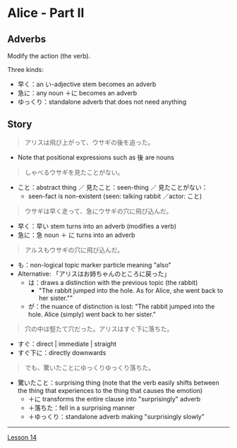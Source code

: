 # Alice - Part II

## Adverbs

Modify the action (the verb).

Three kinds:
- 早く：an い-adjective stem becomes an adverb
- 急に：any noun ＋に becomes an adverb
- ゆっくり：standalone adverb that does not need anything

## Story

> アリスは飛び上がって、ウサギの後を追った。

- Note that positional expressions such as 後 are nouns

> しゃべるウサギを見たことがない。

- こと：abstract thing ／ 見たこと：seen-thing ／ 見たことがない：
	- seen-fact is non-existent (seen: talking rabbit ／actor: こと)

> ウサギは早く走って、急にウサギの穴に飛び込んだ。

- 早く：早い stem turns into an adverb (modifies a verb)
- 急に：急 noun ＋ に turns into an adverb

> アルスもウサギの穴に飛び込んだ。

- も：non-logical topic marker particle meaning "also"
- Alternative: 「アリスはお姉ちゃんのところに戻った」
	- は：draws a distinction with the previous topic (the rabbit)
		- "The rabbit jumped into the hole. As for Alice, she went back to her sister.""
	- が：the nuance of distinction is lost: "The rabbit jumped into the hole. Alice (simply) went back to her sister."

> 穴の中は竪たて穴だった。アリスはすぐ下に落ちた。

- すぐ：direct | immediate | straight
- すぐ下に：directly downwards

> でも、驚いたことにゆっくりゆっくり落ちた。

- 驚いたこと：surprising thing (note that the verb easily shifts between the thing that experiences to the thing that causes the emotion)
	- ＋に transforms the entire clause into "surprisingly" adverb
	- ＋落ちた：fell in a surprising manner
	- ＋ゆっくり：standalone adverb making "surprisingly slowly"

----

[Lesson 14](https://youtu.be/9DR9ifftMvs?list=PLg9uYxuZf8x_A-vcqqyOFZu06WlhnypWj)